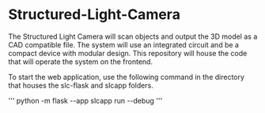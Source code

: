 # Structured-Light-Camera
The Structured Light Camera will scan objects and output the 3D model as a CAD compatible file. The system will use an integrated circuit and be a compact device with modular design. This repository will house the code that will operate the system on the frontend.

To start the web application, use the following command in the directory that houses the slc-flask and slcapp folders.

'''
python -m flask --app slcapp run --debug
'''
